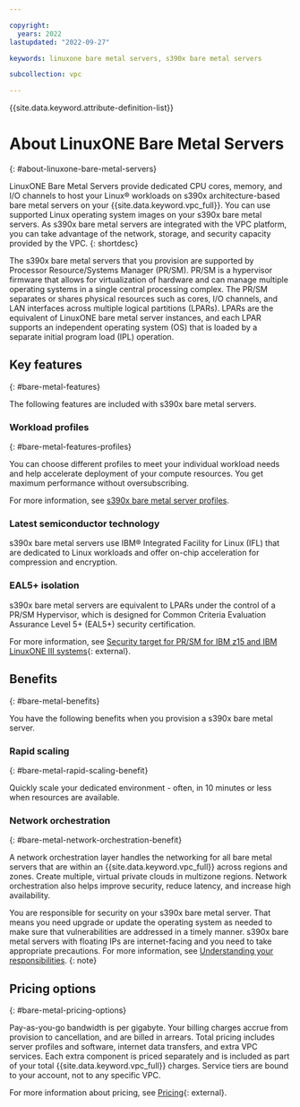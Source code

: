 ```yaml
---

copyright:
  years: 2022
lastupdated: "2022-09-27"

keywords: linuxone bare metal servers, s390x bare metal servers

subcollection: vpc

---
```


{{site.data.keyword.attribute-definition-list}}

# About LinuxONE Bare Metal Servers
{: #about-linuxone-bare-metal-servers}

LinuxONE Bare Metal Servers provide dedicated CPU cores, memory, and I/O channels to host your Linux&reg; workloads on s390x architecture-based bare metal servers on your {{site.data.keyword.vpc_full}}. You can use supported Linux operating system images on your s390x bare metal servers. As s390x bare metal servers are integrated with the VPC platform, you can take advantage of the network, storage, and security capacity provided by the VPC.
{: shortdesc}

The s390x bare metal servers that you provision are supported by Processor Resource/Systems Manager (PR/SM). PR/SM is a hypervisor firmware that allows for virtualization of hardware and can manage multiple operating systems in a single central processing complex. The PR/SM separates or shares physical resources such as cores, I/O channels, and LAN interfaces across multiple logical partitions (LPARs). LPARs are the equivalent of LinuxONE bare metal server instances, and each LPAR supports an independent operating system (OS) that is loaded by a separate initial program load (IPL) operation.


## Key features
{: #bare-metal-features}

The following features are included with s390x bare metal servers.

### Workload profiles
{: #bare-metal-features-profiles}

You can choose different profiles to meet your individual workload needs and help accelerate deployment of your compute resources. You get maximum performance without oversubscribing.

For more information, see [s390x bare metal server profiles](/docs/vpc?topic=vpc-s390x-bare-metal-servers-profile).

### Latest semiconductor technology

s390x bare metal servers use IBM® Integrated Facility for Linux (IFL) that are dedicated to Linux workloads and offer on-chip acceleration for compression and encryption.

### EAL5+ isolation

s390x bare metal servers are equivalent to LPARs under the control of a PR/SM Hypervisor, which is designed for Common Criteria Evaluation Assurance Level 5+ (EAL5+) security certification.

For more information, see [Security target for PR/SM for IBM z15 and IBM LinuxONE III systems](https://commoncriteriaportal.org/files/epfiles/1133b_pdf.pdf){: external}.

## Benefits
{: #bare-metal-benefits}

You have the following benefits when you provision a s390x bare metal server.

### Rapid scaling
{: #bare-metal-rapid-scaling-benefit}

Quickly scale your dedicated environment - often, in 10 minutes or less when resources are available.

### Network orchestration
{: #bare-metal-network-orchestration-benefit}

A network orchestration layer handles the networking for all bare metal servers that are within an {{site.data.keyword.vpc_full}} across regions and zones. Create multiple, virtual private clouds in multizone regions. Network orchestration also helps improve security, reduce latency, and increase high availability.

You are responsible for security on your s390x bare metal server. That means you need upgrade or update the operating system as needed to make sure that vulnerabilities are addressed in a timely manner. s390x bare metal servers with floating IPs are internet-facing and you need to take appropriate precautions. For more information, see [Understanding your responsibilities](/docs/vpc?topic=vpc-responsibilities-vpc#security-compliance).
{: note}

## Pricing options
{: #bare-metal-pricing-options}

Pay-as-you-go bandwidth is per gigabyte. Your billing charges accrue from provision to cancellation, and are billed in arrears. Total pricing includes server profiles and software, internet data transfers, and extra VPC services. Each extra component is priced separately and is included as part of your total {{site.data.keyword.vpc_full}} charges. Service tiers are bound to your account, not to any specific VPC.

For more information about pricing, see [Pricing](https://www.ibm.com/cloud/vpc/pricing#tab_2651670){: external}.
